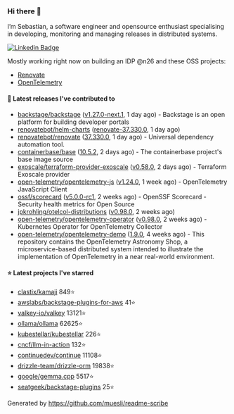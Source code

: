 ### Hi there 👋

I’m Sebastian, a software engineer and opensource enthusiast specialising in developing, monitoring and managing releases in distributed systems.    

[![Linkedin Badge](https://img.shields.io/badge/-LinkedIn-blue?style=flat&logo=Linkedin&logoColor=white&link=https://www.linkedin.com/in/sebastian-poxhofer/)](https://www.linkedin.com/in/sebastian-poxhofer/)

Mostly working right now on building an IDP @n26 and these OSS projects:
- [Renovate](https://github.com/renovatebot/renovate)
- [OpenTelemetry](https://github.com/open-telemetry)



#### 🚀 Latest releases I've contributed to

- [backstage/backstage](https://github.com/backstage/backstage) ([v1.27.0-next.1](https://github.com/backstage/backstage/releases/tag/v1.27.0-next.1), 1 day ago) - Backstage is an open platform for building developer portals
- [renovatebot/helm-charts](https://github.com/renovatebot/helm-charts) ([renovate-37.330.0](https://github.com/renovatebot/helm-charts/releases/tag/renovate-37.330.0), 1 day ago)
- [renovatebot/renovate](https://github.com/renovatebot/renovate) ([37.330.0](https://github.com/renovatebot/renovate/releases/tag/37.330.0), 1 day ago) - Universal dependency automation tool.
- [containerbase/base](https://github.com/containerbase/base) ([10.5.2](https://github.com/containerbase/base/releases/tag/10.5.2), 2 days ago) - The containerbase project&#39;s base image source
- [exoscale/terraform-provider-exoscale](https://github.com/exoscale/terraform-provider-exoscale) ([v0.58.0](https://github.com/exoscale/terraform-provider-exoscale/releases/tag/v0.58.0), 2 days ago) - Terraform Exoscale provider
- [open-telemetry/opentelemetry-js](https://github.com/open-telemetry/opentelemetry-js) ([v1.24.0](https://github.com/open-telemetry/opentelemetry-js/releases/tag/v1.24.0), 1 week ago) - OpenTelemetry JavaScript Client
- [ossf/scorecard](https://github.com/ossf/scorecard) ([v5.0.0-rc1](https://github.com/ossf/scorecard/releases/tag/v5.0.0-rc1), 2 weeks ago) - OpenSSF Scorecard - Security health metrics for Open Source
- [jpkrohling/otelcol-distributions](https://github.com/jpkrohling/otelcol-distributions) ([v0.98.0](https://github.com/jpkrohling/otelcol-distributions/releases/tag/v0.98.0), 2 weeks ago)
- [open-telemetry/opentelemetry-operator](https://github.com/open-telemetry/opentelemetry-operator) ([v0.98.0](https://github.com/open-telemetry/opentelemetry-operator/releases/tag/v0.98.0), 2 weeks ago) - Kubernetes Operator for OpenTelemetry Collector
- [open-telemetry/opentelemetry-demo](https://github.com/open-telemetry/opentelemetry-demo) ([1.9.0](https://github.com/open-telemetry/opentelemetry-demo/releases/tag/1.9.0), 4 weeks ago) - This repository contains the OpenTelemetry Astronomy Shop, a microservice-based distributed system intended to illustrate the implementation of OpenTelemetry in a near real-world environment.

#### ⭐ Latest projects I've starred

- [clastix/kamaji](https://github.com/clastix/kamaji) 849⭐
- [awslabs/backstage-plugins-for-aws](https://github.com/awslabs/backstage-plugins-for-aws) 41⭐
- [valkey-io/valkey](https://github.com/valkey-io/valkey) 13121⭐
- [ollama/ollama](https://github.com/ollama/ollama) 62625⭐
- [kubestellar/kubestellar](https://github.com/kubestellar/kubestellar) 226⭐
- [cncf/llm-in-action](https://github.com/cncf/llm-in-action) 132⭐
- [continuedev/continue](https://github.com/continuedev/continue) 11108⭐
- [drizzle-team/drizzle-orm](https://github.com/drizzle-team/drizzle-orm) 19838⭐
- [google/gemma.cpp](https://github.com/google/gemma.cpp) 5517⭐
- [seatgeek/backstage-plugins](https://github.com/seatgeek/backstage-plugins) 25⭐



Generated by https://github.com/muesli/readme-scribe
